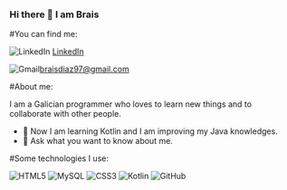 ### Hi there 👋 I am Brais

<!--
**braisd11/braisd11** is a ✨ _special_ ✨ repository because its `README.md` (this file) appears on your GitHub profile.

Here are some ideas to get you started:

- 🔭 I’m currently working on ...
- 🌱 I’m currently learning ...
- 👯 I’m looking to collaborate on ...
- 🤔 I’m looking for help with ...
- 💬 Ask me about ...
- 📫 How to reach me: ...
- 😄 Pronouns: ...
- ⚡ Fun fact: ...
-->

#You can find me:

![LinkedIn](https://img.shields.io/badge/LinkedIn-0077B5?style=for-the-badge&logo=linkedin&logoColor=white) [LinkedIn](www.linkedin.com/in/brais-díaz-rodríguez-2105471b7)

![Gmail](https://img.shields.io/badge/Gmail-D14836?style=for-the-badge&logo=gmail&logoColor=white)braisdiaz97@gmail.com

#About me:

I am a Galician programmer who loves to learn new things and to collaborate with other people.

- 🌱 Now I am learning Kotlin and I am improving my Java knowledges.
- 💬 Ask what you want to know about me.

#Some technologies I use:

![HTML5](https://img.shields.io/badge/HTML5-E34F26?style=for-the-badge&logo=html5&logoColor=white) ![MySQL](https://img.shields.io/badge/MySQL-005C84?style=for-the-badge&logo=mysql&logoColor=white) ![CSS3](https://img.shields.io/badge/CSS3-1572B6?style=for-the-badge&logo=css3&logoColor=white) ![Kotlin](https://img.shields.io/badge/Kotlin-0095D5?&style=for-the-badge&logo=kotlin&logoColor=white) ![GitHub](https://img.shields.io/badge/GitHub-100000?style=for-the-badge&logo=github&logoColor=white)

